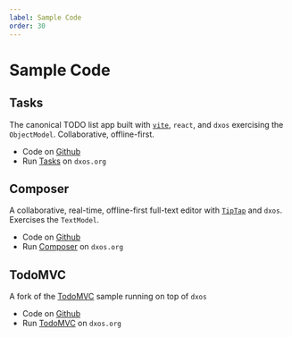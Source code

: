 ```yaml
---
label: Sample Code
order: 30
---
```


# Sample Code

## Tasks
The canonical TODO list app built with [`vite`](https://vitejs.dev/), `react`, and `dxos` exercising the `ObjectModel`. Collaborative, offline-first.
- Code on [Github](https://github.com/dxos/dxos/tree/main/packages/apps/tasks-app)
- Run [Tasks](http://tasks.dxos.org) on `dxos.org`

## Composer
A collaborative, real-time, offline-first full-text editor with [`TipTap`](https://tiptap.dev/) and `dxos`. Exercises the `TextModel`.
- Code on [Github](https://github.com/dxos/dxos/tree/main/packages/apps/composer-app)
- Run [Composer](http://composer.dxos.org) on `dxos.org`

## TodoMVC
A fork of the [TodoMVC](https://todomvc.com/) sample running on top of `dxos`
- Code on [Github](https://github.com/dxos/dxos/tree/main/packages/apps/todomvc)
- Run [TodoMVC](http://todomvc.kube.dxos.org) on `dxos.org`
